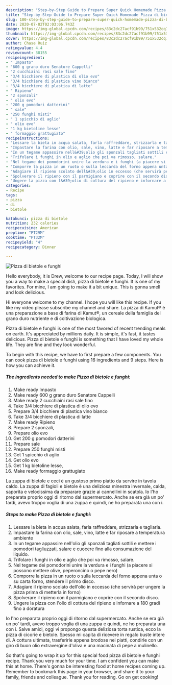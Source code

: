 ```yaml
---
description: "Step-by-Step Guide to Prepare Super Quick Homemade Pizza di bietole e funghi"
title: "Step-by-Step Guide to Prepare Super Quick Homemade Pizza di bietole e funghi"
slug: 100-step-by-step-guide-to-prepare-super-quick-homemade-pizza-di-bietole-e-funghi
date: 2020-07-02T02:03:06.743Z
image: https://img-global.cpcdn.com/recipes/83c2dc27acf91b99/751x532cq70/pizza-di-bietole-e-funghi-recipe-main-photo.jpg
thumbnail: https://img-global.cpcdn.com/recipes/83c2dc27acf91b99/751x532cq70/pizza-di-bietole-e-funghi-recipe-main-photo.jpg
cover: https://img-global.cpcdn.com/recipes/83c2dc27acf91b99/751x532cq70/pizza-di-bietole-e-funghi-recipe-main-photo.jpg
author: Chase Ruiz
ratingvalue: 4.4
reviewcount: 38155
recipeingredient:
- " Impasto"
- "600 g grano duro Senatore Cappelli"
- "2 cucchiaini rasi sale fino"
- "3/4 bicchiere di plastica di olio evo"
- "3/4 bicchiere di plastica vino bianco"
- "3/4 bicchiere di plastica di latte"
- " Ripieno"
- "2 sponzali"
- " olio evo"
- "200 g pomodori datterini"
- " sale"
- "250 funghi misti"
- " 1 spicchio di aglio"
- " olio evo"
- "1 kg bietoline lesse"
- " formaggio grattugiato"
recipeinstructions:
- "Lessare la bieta in acqua salata, farla raffreddare, strizzarla e tagliarla."
- "Impastare la farina con olio, sale, vino, latte e far riposare a temperatura ambiente"
- "In un tegame appassire nell&#39;olio gli sponzali tagliati sottili e mettere i pomodori tagliuzzati, salare e cuocere fino alla consumazione del liquido."
- "Trifolare i funghi in olio e aglio che poi va rimosso, salare."
- "Nel tegame dei pomodorini unire la verdura e i funghi (a piacere si possono mettere olive, peperoncino o pepe nero)"
- "Comporre la pizza in un ruoto o sulla leccarda del forno appena unta o su carta forno, stendere il primo disco."
- "Adagiare il ripieno scolato dell&#39;olio in eccesso (che servirà per ungere la pizza prima di metterla in forno)"
- "Spolverare il ripieno con il parmigiano e coprire con il secondo disco."
- "Ungere la pizza con l&#39;olio di cottura del ripieno e infornare a 180 gradi fino a doratura"
categories:
- Recipe
tags:
- pizza
- di
- bietole

katakunci: pizza di bietole 
nutrition: 232 calories
recipecuisine: American
preptime: "PT29M"
cooktime: "PT32M"
recipeyield: "4"
recipecategory: Dinner

---
```



![Pizza di bietole e funghi](https://img-global.cpcdn.com/recipes/83c2dc27acf91b99/751x532cq70/pizza-di-bietole-e-funghi-recipe-main-photo.jpg)

Hello everybody, it is Drew, welcome to our recipe page. Today, I will show you a way to make a special dish, pizza di bietole e funghi. It is one of my favorites. For mine, I am going to make it a bit unique. This is gonna smell and look delicious.

Hi everyone welcome to my channel. I hope you will like this recipe. If you like my video please subscribe my channel and share. La pizza di Kamut® è una preparazione a base di farina di Kamut®, un cereale della famiglia del grano duro nutriente e di coltivazione biologica.

Pizza di bietole e funghi is one of the most favored of recent trending meals on earth. It's appreciated by millions daily. It is simple, it's fast, it tastes delicious. Pizza di bietole e funghi is something that I have loved my whole life. They are fine and they look wonderful.


To begin with this recipe, we have to first prepare a few components. You can cook pizza di bietole e funghi using 16 ingredients and 9 steps. Here is how you can achieve it.

<!--inarticleads1-->

##### The ingredients needed to make Pizza di bietole e funghi:

1. Make ready  Impasto
1. Make ready 600 g grano duro Senatore Cappelli
1. Make ready 2 cucchiaini rasi sale fino
1. Take 3/4 bicchiere di plastica di olio evo
1. Prepare 3/4 bicchiere di plastica vino bianco
1. Take 3/4 bicchiere di plastica di latte
1. Make ready  Ripieno
1. Prepare 2 sponzali,
1. Prepare  olio evo
1. Get 200 g pomodori datterini
1. Prepare  sale
1. Prepare 250 funghi misti
1. Get  1 spicchio di aglio
1. Get  olio evo
1. Get 1 kg bietoline lesse,
1. Make ready  formaggio grattugiato


La zuppa di bietole e ceci è un gustoso primo piatto da servire in tavola caldo. La zuppa di fagioli e bietole è una deliziosa minestra invernale, calda, saporita e velocissima da preparare grazie ai cannellini in scatola. Io l&#39;ho preparata proprio oggi di ritorno dal supermercato. Anche se era già un po&#39; tardi, avevo troppo voglia di una zuppa e quindi, ne ho preparata una con i. 

<!--inarticleads2-->

##### Steps to make Pizza di bietole e funghi:

1. Lessare la bieta in acqua salata, farla raffreddare, strizzarla e tagliarla.
1. Impastare la farina con olio, sale, vino, latte e far riposare a temperatura ambiente
1. In un tegame appassire nell&#39;olio gli sponzali tagliati sottili e mettere i pomodori tagliuzzati, salare e cuocere fino alla consumazione del liquido.
1. Trifolare i funghi in olio e aglio che poi va rimosso, salare.
1. Nel tegame dei pomodorini unire la verdura e i funghi (a piacere si possono mettere olive, peperoncino o pepe nero)
1. Comporre la pizza in un ruoto o sulla leccarda del forno appena unta o su carta forno, stendere il primo disco.
1. Adagiare il ripieno scolato dell&#39;olio in eccesso (che servirà per ungere la pizza prima di metterla in forno)
1. Spolverare il ripieno con il parmigiano e coprire con il secondo disco.
1. Ungere la pizza con l&#39;olio di cottura del ripieno e infornare a 180 gradi fino a doratura


Io l&#39;ho preparata proprio oggi di ritorno dal supermercato. Anche se era già un po&#39; tardi, avevo troppo voglia di una zuppa e quindi, ne ho preparata una con i. Salve amici, oggi vi propongo questa deliziosa torta rustica, ecco la pizza di cicorie e bietole. Spesso mi capita di ricevere in regalo buste intere di. A cottura ultimata, trasferirle appena brodose nei piatti, condirle con un giro di buon olio extravergine d&#39;oliva e una macinata di pepe a mulinello. 

So that's going to wrap it up for this special food pizza di bietole e funghi recipe. Thank you very much for your time. I am confident you can make this at home. There's gonna be interesting food at home recipes coming up. Remember to bookmark this page in your browser, and share it to your family, friends and colleague. Thank you for reading. Go on get cooking!
